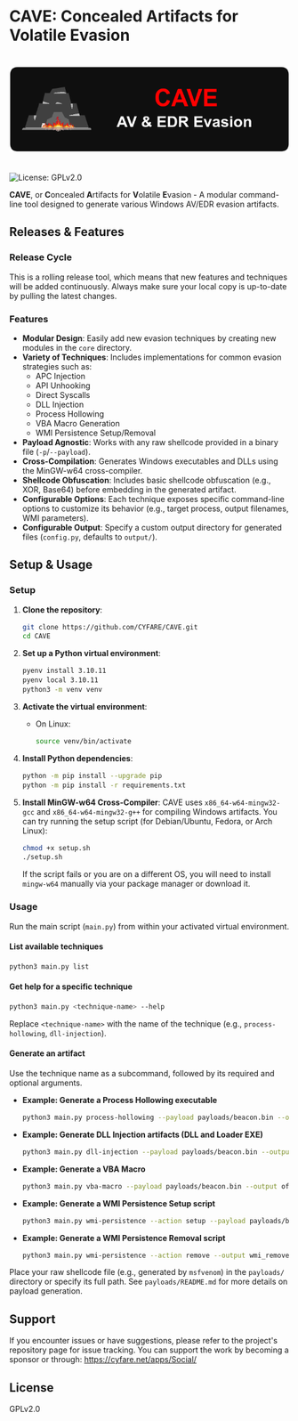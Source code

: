 # CAVE: Concealed Artifacts for Volatile Evasion

<h1 align="center">
  <img src="https://github.com/CYFARE/CAVE/blob/main/assets/CAVE.png" alt="CAVE Logo">
</h1>

## <h2 align="center">
  <img src="https://img.shields.io/badge/-GPLv2.0-61DAFB?style=for-the-badge" alt="License: GPLv2.0">&nbsp;
</h2>

**CAVE**, or **C**oncealed **A**rtifacts for **V**olatile **E**vasion - A modular command-line tool designed to generate various Windows AV/EDR evasion artifacts.

## Releases & Features

### Release Cycle

This is a rolling release tool, which means that new features and techniques will be added continuously. Always make sure your local copy is up-to-date by pulling the latest changes.

### Features

*   **Modular Design**: Easily add new evasion techniques by creating new modules in the `core` directory.
*   **Variety of Techniques**: Includes implementations for common evasion strategies such as:
    *   APC Injection
    *   API Unhooking
    *   Direct Syscalls
    *   DLL Injection
    *   Process Hollowing
    *   VBA Macro Generation
    *   WMI Persistence Setup/Removal
*   **Payload Agnostic**: Works with any raw shellcode provided in a binary file (`-p`/`--payload`).
*   **Cross-Compilation**: Generates Windows executables and DLLs using the MinGW-w64 cross-compiler.
*   **Shellcode Obfuscation**: Includes basic shellcode obfuscation (e.g., XOR, Base64) before embedding in the generated artifact.
*   **Configurable Options**: Each technique exposes specific command-line options to customize its behavior (e.g., target process, output filenames, WMI parameters).
*   **Configurable Output**: Specify a custom output directory for generated files (`config.py`, defaults to `output/`).

## Setup & Usage

### Setup

1.  **Clone the repository**:
    ```bash
    git clone https://github.com/CYFARE/CAVE.git
    cd CAVE
    ```

2.  **Set up a Python virtual environment**:
    ```bash
    pyenv install 3.10.11
    pyenv local 3.10.11
    python3 -m venv venv
    ```

3.  **Activate the virtual environment**:
    *   On Linux:
        ```bash
        source venv/bin/activate
        ```

4.  **Install Python dependencies**:
    ```bash
    python -m pip install --upgrade pip
    python -m pip install -r requirements.txt
    ```

5.  **Install MinGW-w64 Cross-Compiler**: CAVE uses `x86_64-w64-mingw32-gcc` and `x86_64-w64-mingw32-g++` for compiling Windows artifacts. You can try running the setup script (for Debian/Ubuntu, Fedora, or Arch Linux):
    ```bash
    chmod +x setup.sh
    ./setup.sh
    ```
    If the script fails or you are on a different OS, you will need to install `mingw-w64` manually via your package manager or download it.

### Usage

Run the main script (`main.py`) from within your activated virtual environment.

#### List available techniques

```bash
python3 main.py list
```

#### Get help for a specific technique

```bash
python3 main.py <technique-name> --help
```
Replace `<technique-name>` with the name of the technique (e.g., `process-hollowing`, `dll-injection`).

#### Generate an artifact

Use the technique name as a subcommand, followed by its required and optional arguments.

*   **Example: Generate a Process Hollowing executable**
    ```bash
    python3 main.py process-hollowing --payload payloads/beacon.bin --output ph_artifact.exe --process C:\\Windows\\System32\\notepad.exe
    ```

*   **Example: Generate DLL Injection artifacts (DLL and Loader EXE)**
    ```bash
    python3 main.py dll-injection --payload payloads/beacon.bin --output-dll injected_payload.dll --output-exe dll_loader.exe --process-name notepad.exe
    ```

*   **Example: Generate a VBA Macro**
    ```bash
    python3 main.py vba-macro --payload payloads/beacon.bin --output office_macro.vba
    ```

*   **Example: Generate a WMI Persistence Setup script**
    ```bash
    python3 main.py wmi-persistence --action setup --payload payloads/beacon.bin --output wmi_setup.vbs --filter-name MyWMIFilter --consumer-name MyWMIConsumer --payload-script-name dropped_payload.vbs --payload-drop-dir C:\\Users\\Public\\Libraries
    ```

*   **Example: Generate a WMI Persistence Removal script**
    ```bash
    python3 main.py wmi-persistence --action remove --output wmi_remove.vbs --filter-name MyWMIFilter --consumer-name MyWMIConsumer --payload-script-name dropped_payload.vbs --payload-drop-dir C:\\Users\\Public\\Libraries
    ```

Place your raw shellcode file (e.g., generated by `msfvenom`) in the `payloads/` directory or specify its full path. See `payloads/README.md` for more details on payload generation.

## Support

If you encounter issues or have suggestions, please refer to the project's repository page for issue tracking. You can support the work by becoming a sponsor or through: https://cyfare.net/apps/Social/

## License

GPLv2.0
